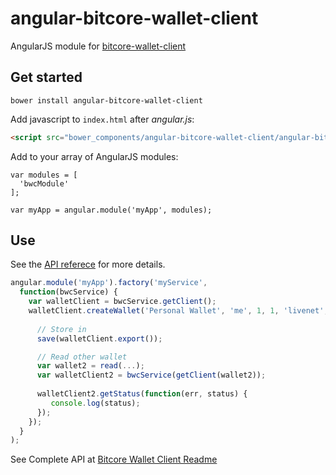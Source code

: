 # angular-bitcore-wallet-client
AngularJS module for [bitcore-wallet-client](https://github.com/MonetaryUnit/bitcore-wallet-client)

## Get started

```
bower install angular-bitcore-wallet-client
```

Add javascript to `index.html` after *angular.js*:

```html
<script src="bower_components/angular-bitcore-wallet-client/angular-bitcore-wallet-client.min.js"></script>
```

Add to your array of AngularJS modules:

```
var modules = [
  'bwcModule'
];

var myApp = angular.module('myApp', modules);
```

## Use

See the [API referece](https://github.com/MonetaryUnit/bitcore-wallet-client) for more details.

```javascript
angular.module('myApp').factory('myService', 
  function(bwcService) {
    var walletClient = bwcService.getClient();
    walletClient.createWallet('Personal Wallet', 'me', 1, 1, 'livenet', function(err) {
    
      // Store in
      save(walletClient.export());

      // Read other wallet
      var wallet2 = read(...);
      var walletClient2 = bwcService(getClient(wallet2));
      
      walletClient2.getStatus(function(err, status) {
         console.log(status);
      });
    });
  }
);
```
See Complete API at [Bitcore Wallet Client Readme](https://github.com/MonetaryUnit/bitcore-wallet-client)

